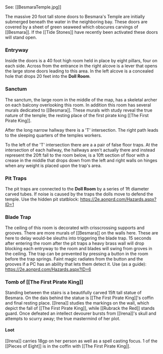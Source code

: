See: [[BesmaraTemple.jpg]]

The massive 20 foot tall stone doors to Besmara's Temple are initially submerged beneath the water in the neighboring bay. These doors are covered by a sheet of green seaweed which obscures carvings of [[Besmara]]. If the [[Tide Stones]] have recently been activated these doors will stand open.

### Entryway
Inside the doors is a 40 foot high room held in place by eight pillars, four on each side. Across from the entrance in the right alcove is a lever that opens the large stone doors leading to this area. In the left alcove is a concealed hole that drops 20 feet into the **Doll Room**.

### Sanctum
The sanctum, the large room in the middle of the map, has a skeletal archer on each balcony overlooking this room. In addition this room has several murals dedicated to [[Besmara]]. These murals with study reveal the true nature of the temple; the resting place of the first pirate king [[The First Pirate King]].

After the long narrow hallway there is a 'T' intersection. The right path leads to the sleeping quarters of the temples workers.

To the left of the 'T' intersection there are a a pair of false floor traps. At the intersection of each hallway, the hallways aren't actually there and instead represent the 20ft fall to the room below, is a 10ft section of floor with a crease in the middle that drops down from the left and right walls on hinges when any weight is placed upon the trap's area.

### Pit Traps
The pit traps are connected to the **Doll Room** by a series of 1ft diameter carved tubes. If noise is caused by the traps the dolls move to defend the temple.
Use the hidden pit statblock: https://2e.aonprd.com/Hazards.aspx?ID=1

### Blade Trap
The ceiling of this room is decorated with crisscrossing supports and grooves. There are more murals of [[Besmara]] on the walls here. These are here to delay would-be sleuths into triggering the blade trap. 
15 seconds after entering the room after the pit traps a heavy brass wall will drop blocking each entryway to the room and blades will swing from groves in the ceiling. The trap can be prevented by pressing a button in the room before the trap springs. Faint magic radiates from the button and the grooves if a PC has an ability that lets them detect it.
Use (as a guide): https://2e.aonprd.com/Hazards.aspx?ID=6

### Tomb of [[The First Pirate King]]
Standing between the stairs is a beautifully carved 15ft tall statue of Besmara. On the dais behind the statue is [[The First Pirate King]]'s coffin and final resting place. [[Irena]] studies the markings on the wall, which depict the fall of [[The First Pirate King]], while [[Rubrack the Red]] stands guard.
Once defeated an intellect devourer bursts from [[Irena]]'s skull and attempts to scurry away; the true mastermind of her plot.

#### Loot
[[Irena]] carries 18gp on her person as well as a spell casting focus. 
1 of the [[Pieces of Eight]] is in the coffin with [[The First Pirate King]].